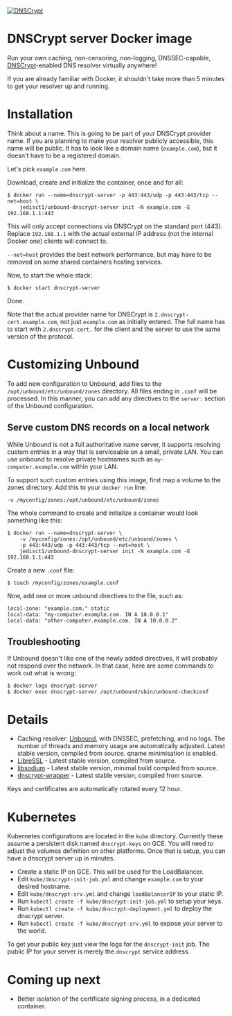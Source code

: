 [![DNSCrypt](https://raw.github.com/jedisct1/dnscrypt-server-docker/master/dnscrypt-small.png)](https://dnscrypt.org)

DNSCrypt server Docker image
============================

Run your own caching, non-censoring, non-logging, DNSSEC-capable,
[DNSCrypt](http://dnscrypt.org)-enabled DNS resolver virtually anywhere!

If you are already familiar with Docker, it shouldn't take more than 5 minutes
to get your resolver up and running.

Installation
============

Think about a name. This is going to be part of your DNSCrypt provider name.
If you are planning to make your resolver publicly accessible, this name will
be public.
It has to look like a domain name (`example.com`), but it doesn't have to be
a registered domain.

Let's pick `example.com` here.

Download, create and initialize the container, once and for all:

    $ docker run --name=dnscrypt-server -p 443:443/udp -p 443:443/tcp --net=host \
        jedisct1/unbound-dnscrypt-server init -N example.com -E 192.168.1.1:443

This will only accept connections via DNSCrypt on the standard port (443). Replace
`192.168.1.1` with the actual external IP address (not the internal Docker one)
clients will connect to.

`--net=host` provides the best network performance, but may have to be
removed on some shared containers hosting services.

Now, to start the whole stack:

    $ docker start dnscrypt-server

Done.

Note that the actual provider name for DNSCrypt is `2.dnscrypt-cert.example.com`,
not just `example.com` as initially entered. The full name has to start with
`2.dnscrypt-cert.` for the client and the server to use the same version of the
protocol.

Customizing Unbound
===================

To add new configuration to Unbound, add files to the `/opt/unbound/etc/unbound/zones`
directory. All files ending in `.conf` will be processed. In this manner, you
can add any directives to the `server:` section of the Unbound configuration.

Serve custom DNS records on a local network
-------------------------------------------
While Unbound is not a full authoritative name server, it supports resolving
custom entries in a way that is serviceable on a small, private LAN. You can use
unbound to resolve private hostnames such as `my-computer.example.com` within
your LAN.

To support such custom entries using this image, first map a volume to the zones
directory. Add this to your `docker run` line:

    -v /myconfig/zones:/opt/unbound/etc/unbound/zones

The whole command to create and initialize a container would look something like
this:

    $ docker run --name=dnscrypt-server \
        -v /myconfig/zones:/opt/unbound/etc/unbound/zones \
        -p 443:443/udp -p 443:443/tcp --net=host \
        jedisct1/unbound-dnscrypt-server init -N example.com -E 192.168.1.1:443

Create a new `.conf` file:

    $ touch /myconfig/zones/example.conf

Now, add one or more unbound directives to the file, such as:

    local-zone: "example.com." static
    local-data: "my-computer.example.com. IN A 10.0.0.1"
    local-data: "other-computer.example.com. IN A 10.0.0.2"

Troubleshooting
---------------

If Unbound doesn't like one of the newly added directives, it
will probably not respond over the network. In that case, here are some commands
to work out what is wrong:

    $ docker logs dnscrypt-server
    $ docker exec dnscrypt-server /opt/unbound/sbin/unbound-checkconf

Details
=======

- Caching resolver: [Unbound](https://www.unbound.net/), with DNSSEC, prefetching,
and no logs. The number of threads and memory usage are automatically adjusted.
Latest stable version, compiled from source. qname minimisation is enabled.
- [LibreSSL](http://www.libressl.org/) - Latest stable version, compiled from source.
- [libsodium](https://download.libsodium.org/doc/) - Latest stable version,
minimal build compiled from source.
- [dnscrypt-wrapper](https://github.com/Cofyc/dnscrypt-wrapper) - Latest stable version,
compiled from source.

Keys and certificates are automatically rotated every 12 hour.

Kubernetes
==========

Kubernetes configurations are located in the `kube` directory. Currently these assume
a persistent disk named `dnscrypt-keys` on GCE. You will need to adjust the volumes
definition on other platforms. Once that is setup, you can have a dnscrypt server up
in minutes.

* Create a static IP on GCE. This will be used for the LoadBalancer.
* Edit `kube/dnscrypt-init-job.yml` and change `example.com` to your desired hostname.
* Edit `kube/dnscrypt-srv.yml` and change `loadBalancerIP` to your static IP.
* Run `kubectl create -f kube/dnscrypt-init-job.yml` to setup your keys.
* Run `kubectl create -f kube/dnscrypt-deployment.yml` to deploy the dnscrypt server.
* Run `kubectl create -f kube/dnscrypt-srv.yml` to expose your server to the world.

To get your public key just view the logs for the `dnscrypt-init` job. The public
IP for your server is merely the `dnscrypt` service address.

Coming up next
==============

- Better isolation of the certificate signing process, in a dedicated container.
